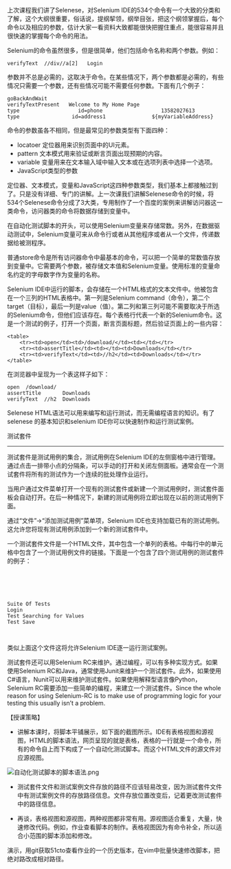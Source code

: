 上次课程我们讲了Selenese，对Selenium IDE的534个命令有一个大致的分类和了解，这个大纲很重要，俗话说，提纲挈领，纲举目张，把这个纲领掌握后，每个命令以及相应的参数，估计大家一看资料大致都能很快把握住重点，能很容易并且很快速的掌握每个命令的用法。

Selenium的命令虽然很多，但是很简单，他们包括命令名称和两个参数。例如：

```
verifyText  //div//a[2]   Login
```

参数并不总是必需的，这取决于命令。在某些情况下，两个参数都是必需的，有些情况只需要一个参数，还有些情况可能不需要任何参数。下面有几个例子：

```
goBackAndWait        
verifyTextPresent   Welcome to My Home Page
type                   id=phone                   13582027613
type                 id=address1               ${myVariableAddress}
```

命令的参数虽各不相同，但是最常见的参数类型有下面四种：

* locatoer 定位器用来识别页面中的UI元素。
* pattern 文本模式用来验证或断言页面出现预期的内容。
* variable 变量用来在文本输入域中输入文本或在选项列表中选择一个选项。
* JavaScript类型的参数

定位器、文本模式，变量和JavaScript这四种参数类型，我们基本上都接触过到了。只是没有详细、专门的讲解。上一次课我们讲解Selenese命令的时候，将534个Selenese命令分成了3大类，专用制作了一个百度的案例来讲解访问器这一类命令，访问器类的命令将数据存储到变量中。

在自动化测试脚本的开头，可以使用Selenium变量来存储常数。另外，在数据驱动测试中，Selenium变量可来从命令行或者从其他程序或者从一个文件，传递数据给被测程序。

普通store命令是所有访问器命令中最基本的命令，可以把一个简单的常数值存放到变量中。它需要两个参数，被存储文本值和Selenium变量。使用标准的变量命名约定的字母数字作为变量的名称。

Selenium IDE中运行的脚本，会存储在一个HTML格式的文本文件中。他被包含在一个三列的HTML表格中。第一列是Selenium command（命令），第二个target（目标），最后一列是value（值）。第二列和第三列可能不需要取决于所选的Selenium命令，但他们应该存在。每个表格行代表一个新的Selenium命令。这是一个测试的例子，打开一个页面，断言页面标题，然后验证页面上的一些内容：

```
<table>
    <tr><td>open</td><td>/download/</td><td></td></tr>
    <tr><td>assertTitle</td><td></td><td>Downloads</td></tr>
    <tr><td>verifyText</td><td>//h2</td><td>Downloads</td></tr>
</table>
```
在浏览器中呈现为一个表这样子如下：

```
open  /download/   
assertTitle       Downloads
verifyText  //h2  Downloads
```

Selenese HTML语法可以用来编写和运行测试，而无需编程语言的知识。有了selenese 的基本知识和selenium IDE你可以快速制作和运行测试案例。

测试套件

---
测试套件是测试用例的集合，测试用例在Selenium IDE的左侧窗格中进行管理。通过点击一排带小点的分隔条，可以手动的打开和关闭左侧面板。通常会在一个测试套件将所有的测试作为一个连续的批处理作业运行。

当用户通过文件菜单打开一个现有的测试套件或新建一个测试用例时，测试套件面板会自动打开。在后一种情况下，新建的测试用例将立即出现在以前的测试用例下面。

通过“文件”->“添加测试用例”菜单项，Selenium IDE也支持加载已有的测试用例。这允许您将现有测试用例添加到一个新的测试套件中。

一个测试套件文件是一个HTML文件，其中包含一个单列的表格。中每行中的单元格中包含了一个测试用例文件的链接。下面是一个包含了四个测试用例的测试套件的例子：
  
```





Suite Of Tests
Login
Test Searching for Values
Test Save



```

类似上面这个文件这将允许Selenium IDE逐一运行测试案例。 　　 
  
测试套件还可以用Selenium RC来维护。通过编程，可以有多种实现方式。如果使用Selenium RC和Java，通常使用Junit来维护一个测试套件。此外，如果使用C#语言，Nunit可以用来维护测试套件。如果使用解释型语言像Python，Selenium RC需要添加一些简单的编程，来建立一个测试套件。Since the whole reason for using Selenium-RC is to make use of programming logic for your testing this usually isn’t a problem.

【授课策略】
* 讲解本课时，将脚本平铺展示，如下面的截图所示。IDE有表格视图和源视图，HTML的脚本语法，网页呈现的就是表格，表格的一行就是一个命令，所有的命令自上而下构成了一个自动化测试脚本。而这个HTML文件的源文件对应源视图。

![自动化测试脚本的脚本语法.png](http://upload-images.jianshu.io/upload_images/3058932-432b543ec0d07077.png?imageMogr2/auto-orient/strip%7CimageView2/2/w/1240)

* 测试套件文件和测试案例文件存放的路径不应该轻易改变，因为测试套件文件中有测试案例文件的存放路径信息。文件存放位置改变后，记着更改测试套件中的路径信息。

* 再谈，表格视图和源视图，两种视图都非常有用。源视图适合重复，大量，快速修改代码。例如，作业查看脚本的制作。表格视图因为有命令补全，所以适合小范围的脚本添加和修改。

演示，用git获取51cto查看作业的一个历史版本，在vim中批量快速修改脚本，把绝对路改成相对路径。
```
```
```
```
```
```
```
```
```
```

